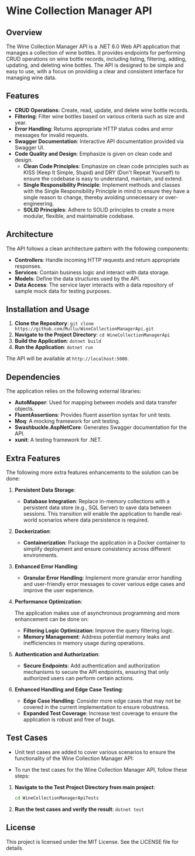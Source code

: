 # Wine Collection Manager API

## Overview

The Wine Collection Manager API is a .NET 6.0 Web API application that manages a collection of wine bottles. It provides endpoints for performing CRUD operations on wine bottle records, including listing, filtering, adding, updating, and deleting wine bottles. The API is designed to be simple and easy to use, with a focus on providing a clear and consistent interface for managing wine data.

## Features

- **CRUD Operations**: Create, read, update, and delete wine bottle records.
- **Filtering**: Filter wine bottles based on various criteria such as size and year.
- **Error Handling**: Returns appropriate HTTP status codes and error messages for invalid requests.
- **Swagger Documentation**: Interactive API documentation provided via Swagger UI.
- **Code Quality and Design**: Emphasize is given on clean code and design.
   - **Clean Code Principles**: Emphasize on clean code principles such as KISS (Keep It Simple, Stupid) and DRY (Don't Repeat Yourself) to ensure the codebase is easy to understand, maintain, and extend.
   - **Single Responsibility Principle**: Implement methods and classes with the Single Responsibility Principle in mind to ensure they have a single reason to change, thereby avoiding unnecessary or over-engineering.
   - **SOLID Principles**: Adhere to SOLID principles to create a more modular, flexible, and maintainable codebase.

## Architecture

The API follows a clean architecture pattern with the following components:

- **Controllers**: Handle incoming HTTP requests and return appropriate responses.
- **Services**: Contain business logic and interact with data storage.
- **Models**: Define the data structures used by the API.
- **Data Access**: The service layer interacts with a data repository of sample mock data for testing purposes.

## Installation and Usage

1. **Clone the Repository**: `git clone https://github.com/Mullu/WineCollectionManagerApi.git`
2. **Navigate to the Project Directory**: `cd WineCollectionManagerApi`
3. **Build the Application**: `dotnet build`
4. **Run the Application**: `dotnet run`

The API will be available at `http://localhost:5000`.

## Dependencies

The application relies on the following external libraries:

- **AutoMapper**: Used for mapping between models and data transfer objects.
- **FluentAssertions**: Provides fluent assertion syntax for unit tests.
- **Moq**: A mocking framework for unit testing.
- **Swashbuckle.AspNetCore**: Generates Swagger documentation for the API.
- **xunit**: A testing framework for .NET.

## Extra Features

The following more extra features enhancements to the solution can be done:

1. **Persistent Data Storage**:
   - **Database Integration**: Replace in-memory collections with a persistent data store (e.g., SQL Server) to save data between sessions. This transition will enable the application to handle real-world scenarios where data persistence is required.

2. **Dockerization**:
   - **Containerization**: Package the application in a Docker container to simplify deployment and ensure consistency across different environments.

3. **Enhanced Error Handling**:
   - **Granular Error Handling**: Implement more granular error handling and user-friendly error messages to cover various edge cases and improve the user experience.

4. **Performance Optimization**: 
 
   The application makes use of asynchronous programming and more enhancement can be done on:
   - **Filtering Logic Optimization**: Improve the query filtering logic.
   - **Memory Management**: Address potential memory leaks and inefficiencies in memory usage during operations.


5. **Authentication and Authorization**:
   - **Secure Endpoints**: Add authentication and authorization mechanisms to secure the API endpoints, ensuring that only authorized users can perform certain actions.

6. **Enhanced Handling and Edge Case Testing**:
   - **Edge Case Handling**: Consider more edge cases that may not be covered in the current implementation to ensure robustness.
   - **Expanded Test Coverage**: Increase test coverage to ensure the application is robust and free of bugs.

## Test Cases

- Unit test cases are added to cover various scenarios to ensure the functionality of the Wine Collection Manager API:

- To run the test cases for the Wine Collection Manager API, follow these steps:

 1. **Navigate to the Test Project Directory from main project**:

     ```bash
     cd WineCollectionManagerApiTests
 
 2. **Run the test cases and verify the result**:  `dotnet test`


## License

This project is licensed under the MIT License. See the LICENSE file for details.
